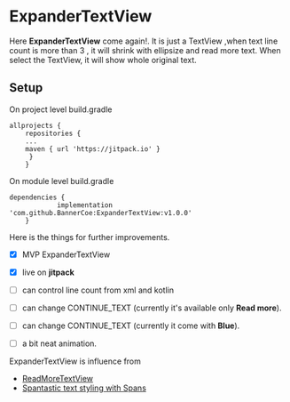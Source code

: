 # ExpanderTextView

Here **ExpanderTextView** come again!. It is just a TextView ,when text line count is more than 3 , it will shrink with ellipsize and read more text.
When select the TextView, it will show whole original text.

## Setup
On project level build.gradle
```
allprojects {
    repositories {
	...
	maven { url 'https://jitpack.io' }
	 }
	}
```	
	
On module level build.gradle
```
dependencies {
	        implementation 'com.github.BannerCoe:ExpanderTextView:v1.0.0'
	}
```

Here is the things for further improvements.
- [X] MVP ExpanderTextView
- [X] live on **jitpack**
- [ ] can control line count from xml and kotlin
- [ ] can change CONTINUE_TEXT (currently it's available only **Read more**).
- [ ] can change CONTINUE_TEXT (currently it come with **Blue**).
- [ ] a bit neat animation.


ExpanderTextView is influence from 
* [ReadMoreTextView](https://github.com/bravoborja/ReadMoreTextView)
* [Spantastic text styling with Spans](https://medium.com/androiddevelopers/spantastic-text-styling-with-spans-17b0c16b4568)